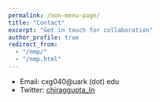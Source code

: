 ```yaml
---
permalink: /non-menu-page/
title: "Contact"
excerpt: "Get in touch for collaboration"
author_profile: true
redirect_from: 
  - "/nmp/"
  - "/nmp.html"
---
```



* Email: cxg040@uark (dot) edu
* Twitter: [chiraggupta_In](https://twitter.com/chiraggupta_In) 